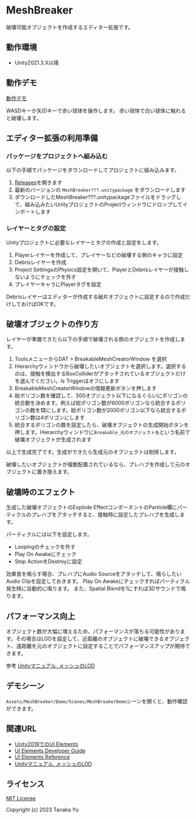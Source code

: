 ﻿# MeshBreaker

破壊可能オブジェクトを作成するエディター拡張です。

## 動作環境
- Unity2021.3.X以降

## 動作デモ

[動作デモ](https://tanakaedu.github.io/MeshBreaker/WebGL/index.html)

WASDキーか矢印キーで赤い球体を操作します。
赤い球体で白い球体に触れると破壊します。

## エディター拡張の利用準備

### パッケージをプロジェクトへ組み込む
以下の手順でパッケージをダウンロードしてプロジェクトに組み込みます。

1. [Releases](https://github.com/tanakaedu/MeshBreaker/releases)を開きます
2. 最新のバージョンの `MeshBreaker???.unitypackage` をダウンロードします
1. ダウンロードしたMeshBreaker???.unitypackageファイルをドラッグして、組み込みたいUnityプロジェクトのProjectウィンドウにドロップしてインポートします

### レイヤーとタグの設定
Unityプロジェクトに必要なレイヤーとタグの作成と設定をします。

1. Playerレイヤーを作成して、プレイヤーなどの破壊する側のキャラに設定
1. Debrisレイヤーを作成
1. Project SettingsのPhysics設定を開いて、PlayerとDebrisレイヤーが接触しないようにチェックを外す
1. プレイヤーキャラにPlayerタグを設定

Debrisレイヤーはエディターが作成する破片オブジェクトに設定するので作成だけしておけばOKです。

## 破壊オブジェクトの作り方

レイヤーが準備できたら以下の手順で破壊される側のオブジェクトを作成します。

1. ToolsメニューからDAT > BreakableMeshCreatorWindow を選択
1. Hierarchyウィンドウから破壊したいオブジェクトを選択します。選択するのは、接触を検出するBoxColliderがアタッチされているオブジェクトだけを選んでください。Is Triggerはオフにします
1. BreakableMeshCreatorWindowの情報更新ボタンを押します
1. 総ポリゴン数を確認して、500オブジェクト以下になるぐらいにポリゴンの統合数を決めます。例えば総ポリゴン数が6000ポリゴンなら統合するポリゴンの数を**12**にします。総ポリゴン数が2000ポリゴン以下なら統合するポリゴン数は4ポリゴンにします
1. 統合するポリゴンの数を設定したら、破壊オブジェクトの生成開始ボタンを押します。Hierarchyウィンドウに`Breakable_元のオブジェクト名`という名前で破壊オブジェクトが生成されます

以上で生成完了です。生成ができたら生成元のオブジェクトは削除します。

破壊したいオブジェクトが複数配置されているなら、プレハブを作成して元のオブジェクトに置き換えます。

## 破壊時のエフェクト

生成した破壊オブジェクトのExplode EffectコンポーネントのParticle欄にパーティクルのプレハブをアタッチすると、接触時に設定したプレハブを生成します。

パーティクルには以下を設定します。

- Loopingのチェックを外す
- Play On Awakeにチェック
- Stop ActionをDestroyに設定

効果音を鳴らす場合、プレハブにAudio Sourceをアタッチして、鳴らしたいAudio Clipを設定しておきます。
Play On Awakeにチェックすればパーティクル発生時に自動的に鳴ります。
また、Spatial Blendを1にすれば3Dサウンドで鳴ります。

## パフォーマンス向上
オブジェクト数が大幅に増えるため、パフォーマンスが落ちる可能性があります。その場合はLODを設定して、近距離のオブジェクトに破壊できるオブジェクト、遠距離を元のオブジェクトに設定することでパフォーマンスアップが期待できます。

参考 [Unityマニュアル. メッシュのLOD](https://docs.unity3d.com/ja/2021.3/Manual/LevelOfDetail.html)

## デモシーン
`Assets/MeshBreaker/Demo/Scenes/MeshBreakerDemo`シーンを開くと、動作確認ができます。

## 関連URL
- [Unity2019でのUI Elements](https://docs.unity3d.com/2019.3/Documentation/Manual/UIE-Controls.html)
- [UI Elements Developer Guide](https://docs.unity3d.com/2019.3/Documentation/Manual/UIElements.html)
- [UI Elements Reference](https://docs.unity3d.com/2019.3/Documentation/Manual/UIE-ElementRef.html)
- [Unityマニュアル. メッシュのLOD](https://docs.unity3d.com/ja/2021.3/Manual/LevelOfDetail.html)

## ライセンス
[MIT License](./LICENSE)

Copyright (c) 2023 Tanaka Yu
